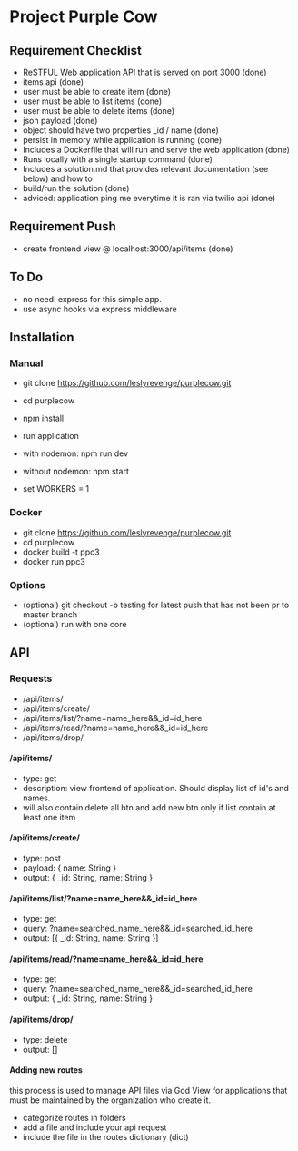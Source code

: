 # Project Purple Cow

## Requirement Checklist

- ReSTFUL Web application API that is served on port 3000 (done)
- items api (done)
- user must be able to create item (done)
- user must be able to list items (done)
- user must be able to delete items (done)
- json payload (done)
- object should have two properties \_id / name (done)
- persist in memory while application is running (done)
- Includes a Dockerfile that will run and serve the web application (done)
- Runs locally with a single startup command (done)
- Includes a solution.md that provides relevant documentation (see below) and how to
- build/run the solution (done)
- adviced: application ping me everytime it is ran via twilio api (done)

## Requirement Push

- create frontend view @ localhost:3000/api/items (done)

## To Do

- no need: express for this simple app.
- use async hooks via express middleware

## Installation

### Manual

- git clone https://github.com/leslyrevenge/purplecow.git
- cd purplecow
- npm install
- run application

- with nodemon: npm run dev
- without nodemon: npm start

- set WORKERS = 1

### Docker

- git clone https://github.com/leslyrevenge/purplecow.git
- cd purplecow
- docker build -t ppc3
- docker run ppc3

### Options

- (optional) git checkout -b testing for latest push that has not been pr to master branch
- (optional) run with one core

## API

### Requests

- /api/items/
- /api/items/create/
- /api/items/list/?name=name_here&&\_id=id_here
- /api/items/read/?name=name_here&&\_id=id_here
- /api/items/drop/

#### /api/items/

- type: get
- description: view frontend of application. Should display list of id's and names.
- will also contain delete all btn and add new btn only if list contain at least one item

#### /api/items/create/

- type: post
- payload: { name: String }
- output: { \_id: String, name: String }

#### /api/items/list/?name=name_here&&\_id=id_here

- type: get
- query: ?name=searched_name_here&&\_id=searched_id_here
- output: [{ \_id: String, name: String }]

#### /api/items/read/?name=name_here&&\_id=id_here

- type: get
- query: ?name=searched_name_here&&\_id=searched_id_here
- output: { \_id: String, name: String }

#### /api/items/drop/

- type: delete
- output: []

#### Adding new routes

this process is used to manage API files via God View for applications that must be maintained by the organization who create it.

- categorize routes in folders
- add a file and include your api request
- include the file in the routes dictionary (dict)
